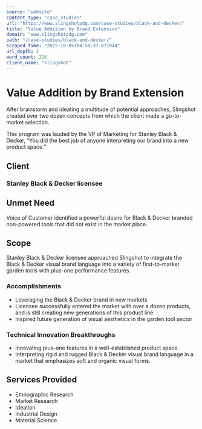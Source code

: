 ```yaml
---
source: "website"
content_type: "case_studies"
url: "https://www.slingshotpdg.com/case-studies/black-and-decker/"
title: "Value Addition by Brand Extension"
domain: "www.slingshotpdg.com"
path: "/case-studies/black-and-decker/"
scraped_time: "2025-10-05T04:50:37.971944"
url_depth: 2
word_count: 216
client_name: "slingshot"
---
```


# Value Addition by Brand Extension

After brainstorm and ideating a multitude of potential approaches, Slingshot created over two dozen concepts from which the client made a go-to-market selection.

This program was lauded by the VP of Marketing for Stanley Black & Decker, “You did the best job of anyone interpreting our brand into a new product space.”

## Client

### Stanley Black & Decker licensee

## Unmet Need

Voice of Customer identified a powerful desire for Black & Decker branded non-powered tools that did not exist in the market place.

## Scope

Stanley Black & Decker licensee approached Slingshot to integrate the Black & Decker visual brand language into a variety of first-to-market garden tools with plus-one performance features.

### Accomplishments

* Leveraging the Black & Decker brand in new markets
* Licensee successfully entered the market with over a dozen products, and is still creating new generations of this product line
* Inspired future generation of visual aesthetics in the garden tool sector

### Technical Innovation Breakthroughs

* Innovating plus-one features in a well-established product space.
* Interpreting rigid and rugged Black & Decker visual brand language in a market that emphasizes soft and organic visual forms.

## Services Provided

* Ethnographic Research
* Market Research
* Ideation
* Industrial Design
* Material Science